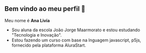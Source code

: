 ## Bem vindo ao meu perfil 👋

Meu nome é **Ana Livía**

* Sou aluna da escola João Jorge Maarmorato e estou estudando "Tecnologia e Inovação".
* Estou fazendo um curso com base na lnguagem javascript, p5js, fornecido pela plataforma AluraStart.
  
